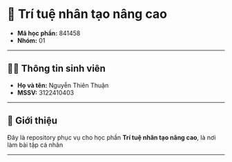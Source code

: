 # 📘 Trí tuệ nhân tạo nâng cao  

- **Mã học phần:** 841458  
- **Nhóm:** 01  

---

## 👨‍🎓 Thông tin sinh viên
- **Họ và tên:** Nguyễn Thiên Thuận  
- **MSSV:** 3122410403  

---

## 📖 Giới thiệu
Đây là repository phục vụ cho học phần **Trí tuệ nhân tạo nâng cao**, là nơi làm bài tập cá nhân

---
